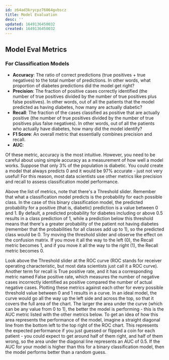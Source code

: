 ```yaml
---
id: z64ad3krycpz76064gvbscz
title: Model Evaluation
desc: ''
updated: 1649136450032
created: 1649136450032
---
```

## Model Eval Metrics

### For Classification Models

- **Accuracy**: The ratio of correct predictions (true positives + true negatives) to the total number of predictions. In other words, what proportion of diabetes predictions did the model get right?
- **Precision**: The fraction of positive cases correctly identified (the number of true positives divided by the number of true positives plus false positives). In other words, out of all the patients that the model predicted as having diabetes, how many are actually diabetic?
- **Recall**: The fraction of the cases classified as positive that are actually positive (the number of true positives divided by the number of true positives plus false negatives). In other words, out of all the patients who actually have diabetes, how many did the model identify?
- **F1 Score**: An overall metric that essentially combines precision and recall.
- **AUC**:

Of these metric, accuracy is the most intuitive. However, you need to be careful about using simple accuracy as a measurement of how well a model works. Suppose that only 3% of the population is diabetic. You could create a model that always predicts 0 and it would be 97% accurate - just not very useful! For this reason, most data scientists use other metrics like precision and recall to assess classification model performance.

Above the list of metrics, note that there's a Threshold slider. Remember that what a classification model predicts is the probability for each possible class. In the case of this binary classification model, the predicted probability for a positive (that is, diabetic) prediction is a value between 0 and 1. By default, a predicted probability for diabetes including or above 0.5 results in a class prediction of 1, while a prediction below this threshold means that there's a greater probability of the patient not having diabetes (remember that the probabilities for all classes add up to 1), so the predicted class would be 0. Try moving the threshold slider and observe the effect on the confusion matrix. If you move it all the way to the left (0), the Recall metric becomes 1, and if you move it all the way to the right (1), the Recall metric becomes 0.

Look above the Threshold slider at the ROC curve (ROC stands for receiver operating characteristic, but most data scientists just call it a ROC curve). Another term for recall is True positive rate, and it has a corresponding metric named False positive rate, which measures the number of negative cases incorrectly identified as positive compared the number of actual negative cases. Plotting these metrics against each other for every possible threshold value between 0 and 1 results in a curve. In an ideal model, the curve would go all the way up the left side and across the top, so that it covers the full area of the chart. The larger the area under the curve (which can be any value from 0 to 1), the better the model is performing - this is the AUC metric listed with the other metrics below. To get an idea of how this area represents the performance of the model, imagine a straight diagonal line from the bottom left to the top right of the ROC chart. This represents the expected performance if you just guessed or flipped a coin for each patient - you could expect to get around half of them right, and half of them wrong, so the area under the diagonal line represents an AUC of 0.5. If the AUC for your model is higher than this for a binary classification model, then the model performs better than a random guess.
